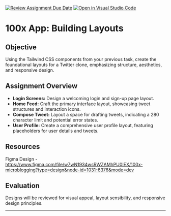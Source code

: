 [![Review Assignment Due Date](https://classroom.github.com/assets/deadline-readme-button-24ddc0f5d75046c5622901739e7c5dd533143b0c8e959d652212380cedb1ea36.svg)](https://classroom.github.com/a/Wzo1QZ03)
[![Open in Visual Studio Code](https://classroom.github.com/assets/open-in-vscode-718a45dd9cf7e7f842a935f5ebbe5719a5e09af4491e668f4dbf3b35d5cca122.svg)](https://classroom.github.com/online_ide?assignment_repo_id=12922241&assignment_repo_type=AssignmentRepo)
# 100x App: Building Layouts

## Objective

Using the Tailwind CSS components from your previous task, create the foundational layouts for a Twitter clone, emphasizing structure, aesthetics, and responsive design.

## Assignment Overview

- **Login Screens:** Design a welcoming login and sign-up page layout.
- **Home Feed:** Craft the primary interface layout, showcasing tweet structures and interaction icons.
- **Compose Tweet:** Layout a space for drafting tweets, indicating a 280 character limit and potential error states.
- **User Profile:** Create a comprehensive user profile layout, featuring placeholders for user details and tweets.

## Resources

Figma Design - https://www.figma.com/file/w7wN1934wsRWZAMhPU0IEX/100x-microblogging?type=design&node-id=1031-6376&mode=dev

## Evaluation

Designs will be reviewed for visual appeal, layout sensibility, and responsive design principles.

---
